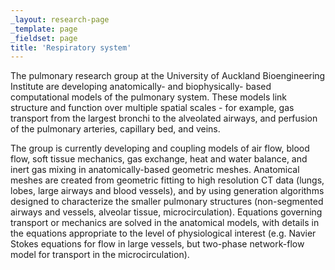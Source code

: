 ```yaml
---
_layout: research-page
_template: page
_fieldset: page
title: 'Respiratory system'
---
```

The pulmonary research group at the University of Auckland Bioengineering Institute are developing anatomically- and biophysically- based computational models of the pulmonary system. These models link structure and function over multiple spatial scales - for example, gas transport from the largest bronchi to the alveolated airways, and perfusion of the pulmonary arteries, capillary bed, and veins.

The group is currently developing and coupling models of air flow, blood flow, soft tissue mechanics, gas exchange, heat and water balance, and inert gas mixing in anatomically-based geometric meshes. Anatomical meshes are created from geometric fitting to high resolution CT data (lungs, lobes, large airways and blood vessels), and by using generation algorithms designed to characterize the smaller pulmonary structures (non-segmented airways and vessels, alveolar tissue, microcirculation). Equations governing transport or mechanics are solved in the anatomical models, with details in the equations appropriate to the level of physiological interest (e.g. Navier Stokes equations for flow in large vessels, but two-phase network-flow model for transport in the microcirculation).